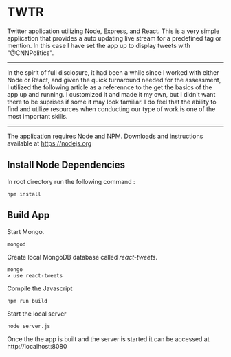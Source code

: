 # TWTR 

Twitter application utilizing Node, Express, and React. This is a very simple application that provides a auto updating live stream for a predefined tag or mention. In this case I have set the app up to display tweets with "@CNNPolitics".

------------------------------------------------------------------------
In the spirit of full disclosure, it had been a while since I worked with either Node or React, and given the quick turnaround needed for the assessment, I utilized the following article as a referennce to the get the basics of the app up and running. I customized it and made it my own, but I didn't want there to be suprises if some it may look familiar. I do feel that the ability to find and utilize resources when conducting our type of work is one of the most important skills.

------------------------------------------------------------------------

The application requires Node and NPM. Downloads and instructions available at https://nodejs.org

## Install Node Dependencies

In root directory run the following command :
```
npm install
```

## Build App

Start Mongo.
```
mongod
```

Create local MongoDB database called *react-tweets*.
```
mongo
> use react-tweets
```

Compile the Javascript
```
npm run build
```

Start the local server
```
node server.js
```

Once the the app is built and the server is started it can be accessed at http://localhost:8080

